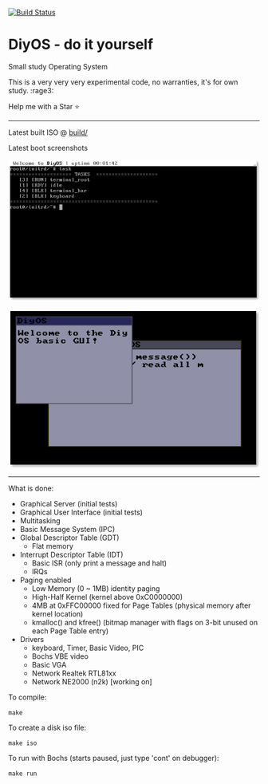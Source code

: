 [![Build Status](https://travis-ci.org/leonardoms/DiyOS.svg?branch=master)](https://travis-ci.org/leonardoms/DiyOS)
# DiyOS - do it yourself
Small study Operating System

This is a very very very experimental code, no warranties, it's for own study. :rage3:

Help me with a Star :star:

---
Latest built ISO @ [build/](build/)

Latest boot screenshots

![Boot Screenshot](build/screenshot.png)

![Testing GUI Screenshot](build/screenshot_gui.png)

---

What is done:
* Graphical Server (initial tests)
* Graphical User Interface (initial tests)
* Multitasking  
* Basic Message System (IPC)
* Global Descriptor Table (GDT)
  * Flat memory
* Interrupt Descriptor Table (IDT)
  * Basic ISR (only print a message and halt)
  * IRQs
* Paging enabled
  * Low Memory (0 ~ 1MB) identity paging
  * High-Half Kernel (kernel above 0xC0000000)
  * 4MB at 0xFFC00000 fixed for Page Tables (physical memory after kernel location)
  * kmalloc() and kfree() (bitmap manager with flags on 3-bit unused on each Page Table entry)
* Drivers
  * keyboard, Timer, Basic Video, PIC
  * Bochs VBE video
  * Basic VGA
  * Network Realtek RTL81xx
  * Network NE2000 (n2k) [working on]

To  compile:
```
make
```
To create a disk iso file:
```
make iso
```
To run with Bochs (starts paused, just type 'cont' on debugger):
```
make run
```
